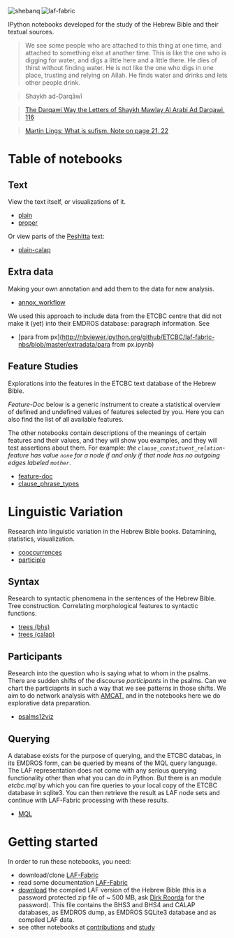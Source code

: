![shebanq](https://raw.github.com/ETCBC/laf-fabric-nbs/master/images/VU-ETCBC-small.png)
![laf-fabric](https://raw.github.com/ETCBC/laf-fabric-nbs/master/images/laf-fabric-small.png)

IPython notebooks developed for the study of the Hebrew Bible and their textual sources.

> We see some people who are attached to this thing at one time, and attached to something else at another time.
This is like the one who is digging for water, and digs a little here and a little there.
He dies of thirst without finding water.
He is not like the one who digs in one place, trusting and relying on Allah.
He finds water and drinks and lets other people drink.

> Shaykh ad-Darqāwī

> [The Darqawi Way the Letters of Shaykh Mawlay Al Arabi Ad Darqawi, 116](http://www.scribd.com/doc/96341123/The-Darqawi-Way-the-Letters-of-Shaykh-Mawlay-Al-Arabi-Ad-Darqawi)

>[Martin Lings: What is sufism. Note on page 21, 22](http://books.google.nl/books?id=vTlRYfcwnK4C&pg=PA22&lpg=PA22&dq=martin+lings+what+is+sufism+digging+thirst&source=bl&ots=GHm4BBLQyX&sig=OKTUNntzuHMb2tILEIaxKK8oBCc&hl=en&sa=X&ei=Qck3U8T4PMK_ygOXj4CIAg&ved=0CCoQ6AEwAQ#v=onepage&q=martin%20lings%20what%20is%20sufism%20digging%20thirst&f=false)

# Table of notebooks

## Text
View the text itself, or visualizations of it.

* [plain](http://nbviewer.ipython.org/github/ETCBC/laf-fabric-nbs/blob/master/text/plain.ipynb)
* [proper](http://nbviewer.ipython.org/github/ETCBC/laf-fabric-nbs/blob/master/text/proper.ipynb)

Or view parts of the [Peshitta](http://en.wikipedia.org/wiki/Peshitta) text:

* [plain-calap](http://nbviewer.ipython.org/github/ETCBC/laf-fabric-nbs/blob/master/syriac/plain_calap.ipynb)

## Extra data
Making your own annotation and add them to the data for new analysis.

* [annox_workflow](http://nbviewer.ipython.org/github/ETCBC/laf-fabric-nbs/blob/master/extradata/annox_workflow.ipynb)

We used this approach to include data from the ETCBC centre that did not make it (yet) into their EMDROS database: paragraph information.
See

* [para from px](http://nbviewer.ipython.org/github/ETCBC/laf-fabric-nbs/blob/master/extradata/para from px.ipynb)

## Feature Studies
Explorations into the features in the ETCBC text database of the Hebrew Bible.

*Feature-Doc* below is a generic instrument to create a statistical overview of defined and undefined values of features selected by you.
Here you can also find the list of all available features.

The other notebooks contain descriptions of the meanings of certain features and their values,
and they will show you examples, and they will test assertions about them.
For example: *the ``clause_constituent_relation``-feature has value ``none`` for a node if and only if that node has no outgoing edges labeled ``mother``*.

* [feature-doc](http://nbviewer.ipython.org/github/ETCBC/laf-fabric-nbs/blob/master/featuredoc/feature-doc.ipynb)
* [clause_phrase_types](http://nbviewer.ipython.org/github/ETCBC/laf-fabric-nbs/blob/master/featuredoc/clause_phrase_types.ipynb)

# Linguistic Variation
Research into linguistic variation in the Hebrew Bible books.
Datamining, statistics, visualization.

* [cooccurrences](http://nbviewer.ipython.org/github/ETCBC/laf-fabric-nbs/blob/master/lingvar/cooccurrences.ipynb)
* [participle](http://nbviewer.ipython.org/github/ETCBC/laf-fabric-nbs/blob/master/lingvar/participle.ipynb)

## Syntax
Research to syntactic phenomena in the sentences of the Hebrew Bible.
Tree construction.
Correlating morphological features to syntactic functions.

* [trees (bhs)](http://nbviewer.ipython.org/github/ETCBC/laf-fabric-nbs/blob/master/trees/trees_bhs.ipynb)
* [trees (calap)](http://nbviewer.ipython.org/github/ETCBC/laf-fabric-nbs/blob/master/trees/trees_calap.ipynb)

## Participants
Research into the question who is saying what to whom in the psalms.
There are sudden shifts of the discourse *participants* in the psalms.
Can we chart the particiapnts in such a way that we see patterns in those shifts.
We aim to do network analysis with [AMCAT](http://amcat.vu.nl), and in the notebooks here we do explorative data preparation.

* [psalms12viz](http://nbviewer.ipython.org/github/ETCBC/laf-fabric-nbs/blob/master/trees/psalms12viz.ipynb)

## Querying
A database exists for the purpose of querying, and the ETCBC databas, in its EMDROS form, can be queried by means
of the MQL query language.
The LAF representation does not come with any serious querying functionality other than what you can do in Python.
But there is an module *etcbc.mql* by which you can fire queries to your local copy of the ETCBC database in sqlite3.
You can then retrieve the result as LAF node sets and continue with LAF-Fabric processing with these results.

* [MQL](http://nbviewer.ipython.org/github/ETCBC/laf-fabric-nbs/blob/master/querying/querying.ipynb)

# Getting started
In order to run these notebooks, you need:

* download/clone [LAF-Fabric](https://github.com/ETCBC/laf-fabric)
* read some documentation [LAF-Fabric](http://laf-fabric.readthedocs.org/en/latest/)
* [download](https://www.dropbox.com/s/1oqvb92sqn7vuml/laf-fabric-data.zip) the compiled LAF version of the Hebrew Bible
  (this is a password protected zip file of ~ 500 MB, ask [Dirk Roorda](dirk.roorda@dans.knaw.nl) for the password).
  This file contains the BHS3 and BHS4 and CALAP databases, as EMDROS dump, as EMDROS SQLite3 database and as compiled LAF data.
* see other notebooks at [contributions](https://github.com/ETCBC/contributions) and [study](https://github.com/ETCBC/study)

